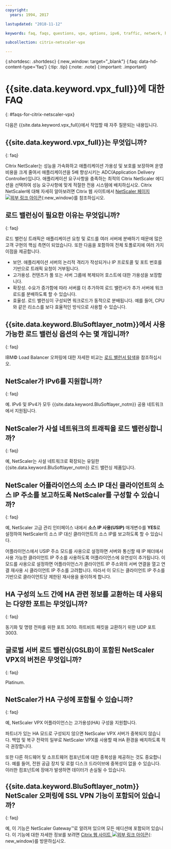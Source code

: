 ```yaml
---
copyright:
  years: 1994, 2017

lastupdated: "2018-11-12"

keywords: faq, faqs, questions, vpx, options, ipv6, traffic, network, ha, ssl, vpn

subcollection: citrix-netscaler-vpx

---
```


{:shortdesc: .shortdesc}
{:new_window: target="_blank"}
{:faq: data-hd-content-type='faq'}
{:tip: .tip}
{:note: .note}
{:important: .important}

# {{site.data.keyword.vpx_full}}에 대한 FAQ
{: #faqs-for-citrix-netscaler-vpx}

다음은 {{site.data.keyword.vpx_full}}에서 작업할 때 자주 질문되는 내용입니다.

## {{site.data.keyword.vpx_full}}는 무엇입니까?
{: faq}

Citrix NetScaler는 성능을 가속화하고 애플리케이션 가용성 및 보호를 보장하며 운영 비용을 크게 줄여서 애플리케이션을 5배 향상시키는 ADC(Application Delivery Controller)입니다. 애플리케이션 요구사항을 충족하는 최적의 Citrix NetScaler 에디션을 선택하여 성능 요구사항에 맞게 적절한 전용 시스템에 배치하십시오. Citrix NetScaler에 대해 자세히 알아보려면 Citrix 웹 사이트에서 [NetScaler 페이지 ![외부 링크 아이콘](../../icons/launch-glyph.svg "외부 링크 아이콘")](http://www.citrix.com/products/netscaler-application-delivery-controller/overview.html){:new_window}를 참조하십시오.

## 로드 밸런싱이 필요한 이유는 무엇입니까?
{: faq}

로드 밸런싱 트래픽은 애플리케이션 요청 및 로드를 여러 서버에 분배하기 때문에 많은 고객 구현의 핵심 측면이 되었습니다. 또한 다음을 포함하여 전체 토폴로지에 여러 가지 이점을 제공합니다.

* 보안. 애플리케이션 서버의 논리적 격리가 작성되거나 IP 프로토콜 및 포트 번호를 기반으로 트래픽 요청이 거부됩니다.
* 고가용성. 컨텐츠가 풀 또는 서버 그룹에 복제되어 호스트에 대한 가용성을 보장합니다.
* 확장성. 수요가 증가함에 따라 서버를 더 추가하여 로드 밸런서가 추가 서버에 워크로드를 분배하도록 할 수 있습니다.
* 효율성. 로드 밸런싱이 구성되면 워크로드가 동적으로 분배됩니다. 예를 들어, CPU와 같은 리소스를 보다 효율적인 방식으로 사용할 수 있습니다.

## {{site.data.keyword.BluSoftlayer_notm}}에서 사용 가능한 로드 밸런싱 옵션의 수는 몇 개입니까?
{: faq}

IBM© Load Balancer 오퍼링에 대한 자세한 비교는 [로드 밸런서 탐색](/docs/infrastructure/loadbalancer-service?topic=loadbalancer-service-explore)을 참조하십시오.

## NetScaler가 IPv6를 지원합니까?
{: faq}

예. IPv6 및 IPv4가 모두 {{site.data.keyword.BluSoftlayer_notm}} 공용 네트워크에서 지원됩니다.

## NetScaler가 사설 네트워크의 트래픽을 로드 밸런싱합니까?
{: faq}

예, NetScaler는 사설 네트워크로 확장되는 유일한 {{site.data.keyword.BluSoftlayer_notm}} 로드 밸런싱 제품입니다.

## NetScaler 어플라이언스의 소스 IP 대신 클라이언트의 소스 IP 주소를 보고하도록 NetScaler를 구성할 수 있습니까?
{: faq}

예, NetScaler 고급 관리 인터페이스 내에서 **소스 IP 사용(USIP)** 매개변수를 **YES**로 설정하여 NetScaler의 소스 IP 대신 클라이언트의 소스 IP를 보고하도록 할 수 있습니다.

어플라이언스에서 USIP 주소 모드를 사용으로 설정하면 서버와 통신할 때 IP 헤더에서 사용 가능한 클라이언트 IP 주소를 사용하도록 어플라이언스에 유연성이 추가됩니다. 이 모드를 사용으로 설정하면 어플라이언스가 클라이언트 IP 주소와의 서버 연결을 열고 연결 재사용 시 클라이언트 IP 주소를 고려합니다. 따라서 이 모드는 클라이언트 IP 주소를 기반으로 클라이언트당 제한된 재사용을 용이하게 합니다.

## HA 구성의 노드 간에 HA 관련 정보를 교환하는 데 사용되는 다양한 포트는 무엇입니까?
{: faq}

동기화 및 명령 전파를 위한 포트 3010. 하트비트 패킷을 교환하기 위한 UDP 포트 3003.

## 글로벌 서버 로드 밸런싱(GSLB)이 포함된 NetScaler VPX의 버전은 무엇입니까?
{: faq}

Platinum.

## NetScaler가 HA 구성에 포함될 수 있습니까?
{: faq}

예, NetScaler VPX 어플라이언스는 고가용성(HA) 구성을 지원합니다.

파트너가 있는 HA 모드로 구성되지 않으면 NetScaler VPX 서버가 중복되지 않습니다. 백업 및 복구 전략의 일부로 NetScaler VPX를 사용할 때 HA 환경을 배치하도록 적극 권장합니다.

또한 다른 하드웨어 및 소프트웨어 컴포넌트에 대한 중복성을 제공하는 것도 중요합니다. 예를 들어, 전원 공급 장치 및 로컬 디스크 드라이브에 중복성이 없을 수 있습니다. 이러한 컴포넌트에 장애가 발생하면 데이터가 손실될 수 있습니다.

## {{site.data.keyword.BluSoftlayer_notm}} NetScaler 오퍼링에 SSL VPN 기능이 포함되어 있습니까?
{: faq}

예, 이 기능은 NetScaler Gateway™로 알려져 있으며 모든 에디션에 포함되어 있습니다.  이 기능에 대한 자세한 정보를 보려면 [Citrix 웹 사이트 ![외부 링크 아이콘](../../icons/launch-glyph.svg "외부 링크 아이콘")](https://www.citrix.com/products/netscaler-adc/){: new_window}를 방문하십시오.
